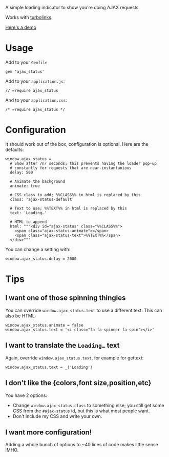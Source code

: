A simple loading indicator to show you're doing AJAX requests.

Works with [turbolinks](https://github.com/rails/turbolinks/).

[Here's a demo](https://github.com/bluerail/blob/master/ajax_status/demo.html)


Usage
=====

Add to your `Gemfile`

    gem 'ajax_status'

Add to your `application.js`:

    // =require ajax_status

And to your `application.css`:

    /* =require ajax_status */


Configuration
=============
It should work out of the box, configuration is optional. Here are the defaults:

    window.ajax_status =
      # Show after /n/ seconds; this prevents having the loader pop-up
      # constantly for requests that are near-instantanious
      delay: 500

      # Animate the background
      animate: true

      # CSS class to add; %%CLASS%% in html is replaced by this
      class: 'ajax-status-default'

      # Text to use; %%TEXT%% in html is replaced by this
      text: 'Loading…'

      # HTML to append
      html: """<div id="ajax-status" class="%%CLASS%%">
        <span class="ajax-status-animate"></span>
        <span class="ajax-status-text">%%TEXT%%</span>
      </div>"""

You can change a setting with:

    window.ajax_status.delay = 2000


Tips
====

I want one of those spinning thingies
-------------------------------------
You can override `window.ajax_status.text` to use a different text. This can
also be HTML:

    window.ajax_status.animate = false
    window.ajax_status.text = '<i class="fa fa-spinner fa-spin"></i>'


I want to translate the `Loading…` text
---------------------------------------
Again, override `window.ajax_status.text`, for example for gettext:

    window.ajax_status.text = _('Loading')


I don't like the {colors,font size,position,etc}
------------------------------------------------
You have 2 options:

- Change `window.ajax_status.class` to something else; you still get some CSS
  from the `#ajax-status` id, but this is what most people want.
- Don't include my CSS and write your own.


I want more configuration!
--------------------------
Adding a whole bunch of options to ~40 lines of code makes little sense IMHO.
